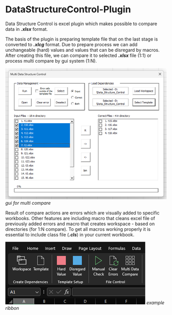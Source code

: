 # DataStructureControl-Plugin
Data Structure Control is excel plugin which makes possible to compare data in ***.xlsx*** format.

The basis of the plugin is preparing template file that on the last stage is converted to ***.xlcg*** format. Due to prepare process we can add unchangeable (hard) values and values that can be disregard by macros. After creating this file, we can compare it to selected ***.xlsx*** file (1:1) or process multi compare by gui system (1:N).

![alt text](exampleXl/gui.png?raw=true)
*gui for multi compare*

Result of compare actions are errors which are visually added to specific workbooks. Other features are including macro that cleans excel file of previously added errors and macro that creates workspace - based on directories (for 1:N compare). To get all macros working properly it is essential to include class file (***.cls***) in your current workbook.

![alt text](exampleXl/ribbon.png?raw=true)
*example ribbon*
